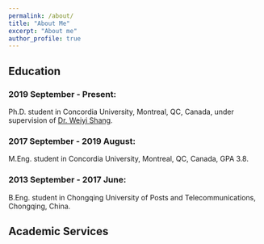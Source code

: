 ```yaml
---
permalink: /about/
title: "About Me"
excerpt: "About me"
author_profile: true
---
```


Education
------

### 2019 September - Present:

Ph.D. student in Concordia University, Montreal, QC, Canada, under supervision of [Dr. Weiyi Shang](https://users.encs.concordia.ca/~shang/).

### 2017 September - 2019 August:

M.Eng. student in Concordia University, Montreal, QC, Canada, GPA 3.8.

### 2013 September - 2017 June:

B.Eng. student in Chongqing University of Posts and Telecommunications, Chongqing, China.

<!--
## Skills

- Programming Language: Java(8), JavaScript(ES6, TypeScript), Python, HTML, CSS, SQL, C
- Frameworks: Spring Boot, Spring Cloud, Spring Data JPA, MyBatis, Vue.js, Element UI, React, Ant Design, jQuery, Bootstrap
- Tools: Git, Maven, Docker, Redis, MySQL, Elasticsearch, Jira, Confluence
-->

## Academic Services

<!--
Awards

Experiences

Hobbies
-->
